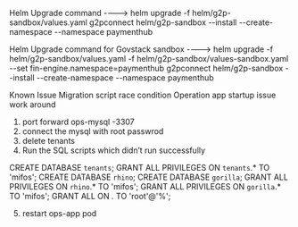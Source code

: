 Helm Upgrade command ---->
helm upgrade -f helm/g2p-sandbox/values.yaml g2pconnect helm/g2p-sandbox --install --create-namespace --namespace paymenthub

Helm Upgrade command for Govstack sandbox ---->
helm upgrade -f helm/g2p-sandbox/values.yaml -f helm/g2p-sandbox/values-sandbox.yaml --set fin-engine.namespace=paymenthub g2pconnect helm/g2p-sandbox --install --create-namespace --namespace paymenthub

Known Issue 
Migration script race condition Operation app startup issue work around
1. port forward ops-mysql -3307
2. connect the mysql with root passwrod 
3. delete tenants 
4. Run the SQL scripts which didn’t run successfully

CREATE DATABASE `tenants`;
GRANT ALL PRIVILEGES ON `tenants`.* TO 'mifos';
CREATE DATABASE `rhino`;
CREATE DATABASE `gorilla`;
GRANT ALL PRIVILEGES ON `rhino`.* TO 'mifos';
GRANT ALL PRIVILEGES ON `gorilla`.* TO 'mifos';
GRANT ALL ON *.* TO 'root'@'%';

5. restart ops-app pod
